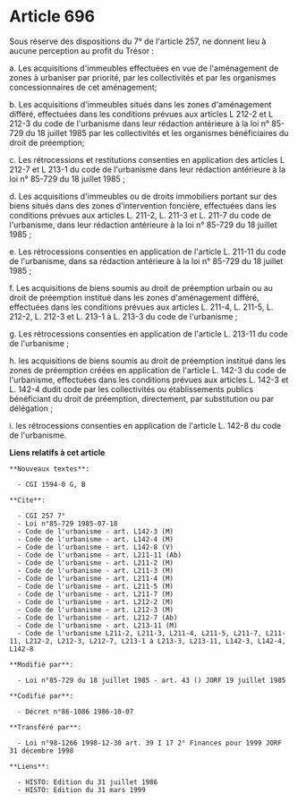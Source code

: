 # Article 696

Sous réserve des dispositions du 7° de l'article 257, ne donnent lieu à aucune perception au profit du Trésor :

a. Les acquisitions d'immeubles effectuées en vue de l'aménagement de zones à urbaniser par priorité, par les collectivités
et par les organismes concessionnaires de cet aménagement;

b. Les acquisitions d'immeubles situés dans les zones d'aménagement différé, effectuées dans les conditions prévues aux
articles L 212-2 et L 212-3 du code de l'urbanisme dans leur rédaction antérieure à la loi n° 85-729 du 18 juillet 1985 par
les collectivités et les organismes bénéficiaires du droit de préemption;

c. Les rétrocessions et restitutions consenties en application des articles L 212-7 et L 213-1 du code de l'urbanisme dans
leur rédaction antérieure à la loi n° 85-729 du 18 juillet 1985 ;

d. Les acquisitions d'immeubles ou de droits immobiliers portant sur des biens situés dans des zones d'intervention foncière,
effectuées dans les conditions prévues aux articles L. 211-2, L. 211-3 et L. 211-7 du code de l'urbanisme, dans leur
rédaction antérieure à la loi n° 85-729 du 18 juillet 1985 ;

e. Les rétrocessions consenties en application de l'article L. 211-11 du code de l'urbanisme, dans sa rédaction antérieure à
la loi n° 85-729 du 18 juillet 1985 ;

f. Les acquisitions de biens soumis au droit de préemption urbain ou au droit de préemption institué dans les zones
d'aménagement différé, effectuées dans les conditions prévues aux articles L. 211-4, L. 211-5, L. 212-2, L. 212-3 et L. 213-1
à L. 213-3 du code de l'urbanisme ;

g. Les rétrocessions consenties en application de l'article L. 213-11 du code de l'urbanisme ;

h. les acquisitions de biens soumis au droit de préemption institué dans les zones de préemption créées en application de
l'article L. 142-3 du code de l'urbanisme, effectuées dans les conditions prévues aux articles L. 142-3 et L. 142-4 dudit
code par les collectivités ou établissements publics bénéficiant du droit de préemption, directement, par substitution ou par
délégation ;

i. les rétrocessions consenties en application de l'article L. 142-8 du code de l'urbanisme.

**Liens relatifs à cet article**

	**Nouveaux textes**:

	  - CGI 1594-0 G, B

	**Cite**:

	  - CGI 257 7°
	  - Loi n°85-729 1985-07-18
	  - Code de l'urbanisme - art. L142-3 (M)
	  - Code de l'urbanisme - art. L142-4 (M)
	  - Code de l'urbanisme - art. L142-8 (V)
	  - Code de l'urbanisme - art. L211-11 (Ab)
	  - Code de l'urbanisme - art. L211-2 (M)
	  - Code de l'urbanisme - art. L211-3 (M)
	  - Code de l'urbanisme - art. L211-4 (M)
	  - Code de l'urbanisme - art. L211-5 (M)
	  - Code de l'urbanisme - art. L211-7 (M)
	  - Code de l'urbanisme - art. L212-2 (M)
	  - Code de l'urbanisme - art. L212-3 (M)
	  - Code de l'urbanisme - art. L212-7 (Ab)
	  - Code de l'urbanisme - art. L213-11 (M)
	  - Code de l'urbanisme L211-2, L211-3, L211-4, L211-5, L211-7, L211-11, L212-2, L212-3, L212-7, L213-1 à L213-3, L213-11, L142-3, L142-4, L142-8

	**Modifié par**:

	  - Loi n°85-729 du 18 juillet 1985 - art. 43 () JORF 19 juillet 1985

	**Codifié par**:

	  - Décret n°86-1086 1986-10-07

	**Transféré par**:

	  - Loi n°98-1266 1998-12-30 art. 39 I 17 2° Finances pour 1999 JORF 31 décembre 1998

	**Liens**:

	  - HISTO: Edition du 31 juillet 1986
	  - HISTO: Edition du 31 mars 1999
